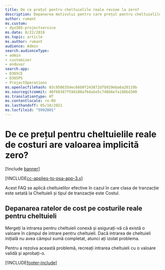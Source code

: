 ```yaml
---
title: De ce prețul pentru cheltuielile reale revine la zero?
description: Depanarea motivului pentru care prețul pentru cheltuielile reale revine la zero.
author: rumant
ms.custom:
- dyn365-projectservice
ms.date: 8/22/2018
ms.topic: article
ms.author: rumant
audience: Admin
search.audienceType:
- admin
- customizer
- enduser
search.app:
- D365CE
- D365PS
- ProjectOperations
ms.openlocfilehash: 03c958635dec66b0f243872dfb929eba6a20119b
ms.sourcegitcommit: 40f68387f594180af64a5e5c748b6efa188bd300
ms.translationtype: HT
ms.contentlocale: ro-RO
ms.lasthandoff: 05/10/2021
ms.locfileid: "5992801"
---
```

# <a name="why-is-the-price-defaulting-to-zero-on-expense-cost-actuals"></a>De ce prețul pentru cheltuielile reale de costuri are valoarea implicită zero?

[!include [banner](../includes/psa-now-project-operations.md)]

[!INCLUDE[cc-applies-to-psa-app-3.x](../includes/cc-applies-to-psa-app-3x.md)]

Acest FAQ se aplică cheltuielilor efective în cazul în care clasa de tranzacție este setată la Cheltuieli și tipul de tranzacție este Costul.

## <a name="troubleshooting-cost-rates-on-expense-cost-actuals"></a>Depanarea ratelor de cost pe costurile reale pentru cheltuieli

Mergeți la intrarea pentru cheltuieli conexă și asigurați-vă că există o valoare în câmpul de intrare pentru cheltuieli. Dacă intrarea de cheltuieli inițială nu avea câmpul sumă completat, atunci ați izolat problema.
 
Pentru a rezolva această problemă, recreați intrarea cheltuieli cu o valoare validă și aprobați-o.


[!INCLUDE[footer-include](../includes/footer-banner.md)]